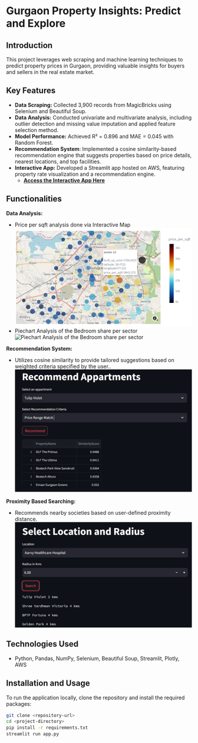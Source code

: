 # Gurgaon Property Insights: Predict and Explore

## Introduction
This project leverages web scraping and machine learning techniques to predict property prices in Gurgaon, providing valuable insights for buyers and sellers in the real estate market.

## Key Features
- **Data Scraping:** Collected 3,900 records from MagicBricks using Selenium and Beautiful Soup.
- **Data Analysis:** Conducted univariate and multivariate analysis, including outlier detection and missing value imputation and applied feature selection method.
- **Model Performance:** Achieved R² = 0.896 and MAE = 0.045 with Random Forest.
-  **Recommendation System**: Implemented a cosine similarity-based recommendation engine that suggests properties based on price details, nearest locations, and top facilities.
- **Interactive App:** Developed a Streamlit app hosted on AWS, featuring property rate visualization and a recommendation engine. 
  - **[Access the Interactive App Here](link_to_your_streamlit_app)**

## Functionalities
**Data Analysis:**
- Price per sqft analysis done via Interactive Map
![Price per Sqft Interactive Map](images/geomap.png)
- Piechart Analysis of the Bedroom share per sector
![Piechart Analysis of the Bedroom share per sector](images/bhk_pie_chart2.png)

**Recommendation System:**
 - Utilizes cosine similarity to provide tailored suggestions based on weighted criteria specified by the user..
 ![Recommendation Engine](images/recommend2.png)

 **Proximity Based Searching:**
- Recommends nearby societies based on user-defined proximity distance.
 ![Proximity Engine](images/location_and_radius2.png)

## Technologies Used
- Python, Pandas, NumPy, Selenium, Beautiful Soup, Streamlit, Plotly, AWS

## Installation and Usage
To run the application locally, clone the repository and install the required packages:
```bash
git clone <repository-url>
cd <project-directory>
pip install -r requirements.txt
streamlit run app.py
